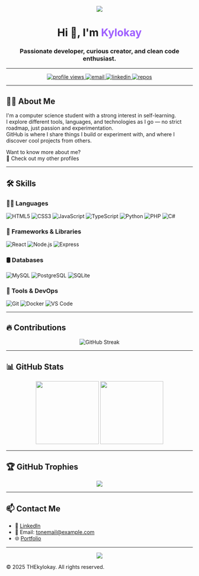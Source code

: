 <!-- Banner -->
<p align="center">
  <img src="https://capsule-render.vercel.app/api?type=waving&color=0:4b0082,100:8a2be2&height=200&section=header&text=Welcome%20to%20my%20GitHub!&fontSize=38&fontColor=00ffff&animation=fadeIn" />
</p>

<!-- Introduction -->
<h1 align="center">Hi 👋, I'm <span style="color:#9f5fff">Kylokay</span></h1>
<h3 align="center">Passionate developer, curious creator, and clean code enthusiast.</h3>

---

<!-- Badges -->
<p align="center">
  <a href="https://github.com/THEkylokay">
    <img src="https://komarev.com/ghpvc/?username=THEkylokay&label=Profile%20Views&color=9f5fff&style=flat" alt="profile views" />
  </a>
  <a href="mailto:arthur.bramas@gmail.com">
    <img src="https://img.shields.io/badge/Email-me-blue?style=flat&logo=gmail" alt="email" />
  </a>
  <a href="https://linkedin.com/in/arthur-bramas-96906b290">
    <img src="https://img.shields.io/badge/LinkedIn-Profile-0077B5?style=flat&logo=linkedin" alt="linkedin" />
  </a>
  <a href="https://github.com/THEkylokay?tab=repositories">
    <img src="https://img.shields.io/badge/Projects-See%20All-orange?style=flat&logo=github" alt="repos" />
  </a>
</p>

---

<!-- About Me -->
## 🙋‍♂️ About Me

I'm a computer science student with a strong interest in self-learning.  
I explore different tools, languages, and technologies as I go — no strict roadmap, just passion and experimentation.  
GitHub is where I share things I build or experiment with, and where I discover cool projects from others.

Want to know more about me?  
📎 Check out my other profiles

---

<!-- Skills -->
## 🛠️ Skills

### 👨‍💻 Languages

![HTML5](https://img.shields.io/badge/-HTML5-E34F26?style=flat&logo=html5&logoColor=white)
![CSS3](https://img.shields.io/badge/-CSS3-1572B6?style=flat&logo=css3)
![JavaScript](https://img.shields.io/badge/-JavaScript-F7DF1E?style=flat&logo=javascript&logoColor=black)
![TypeScript](https://img.shields.io/badge/-TypeScript-007ACC?style=flat&logo=typescript)
![Python](https://img.shields.io/badge/-Python-3776AB?style=flat&logo=python)
![PHP](https://img.shields.io/badge/-PHP-777BB4?style=flat&logo=php)
![C#](https://img.shields.io/badge/-C%23-239120?style=flat&logo=c-sharp&logoColor=white)

### 🧰 Frameworks & Libraries

![React](https://img.shields.io/badge/-React-61DAFB?style=flat&logo=react)
![Node.js](https://img.shields.io/badge/-Node.js-339933?style=flat&logo=node.js)
![Express](https://img.shields.io/badge/-Express.js-000000?style=flat&logo=express)

### 🛢️ Databases

![MySQL](https://img.shields.io/badge/-MySQL-4479A1?style=flat&logo=mysql)
![PostgreSQL](https://img.shields.io/badge/-PostgreSQL-336791?style=flat&logo=postgresql)
![SQLite](https://img.shields.io/badge/-SQLite-003B57?style=flat&logo=sqlite&logoColor=white)

### 🧪 Tools & DevOps

![Git](https://img.shields.io/badge/-Git-F05032?style=flat&logo=git)
![Docker](https://img.shields.io/badge/-Docker-2496ED?style=flat&logo=docker)
![VS Code](https://img.shields.io/badge/-VS%20Code-007ACC?style=flat&logo=visual-studio-code)

---

<!-- GitHub Streak -->
## 🔥 Contributions

<p align="center">
  <img src="https://streak-stats.demolab.com?user=THEkylokay&theme=tokyonight&hide_border=true&border_radius=10" alt="GitHub Streak" />
</p>

---

<!-- GitHub Stats -->
## 📊 GitHub Stats

<p align="center">
  <img src="https://github-readme-stats.vercel.app/api?username=THEkylokay&show_icons=true&theme=tokyonight&hide_title=true" height="170px" />
  <img src="https://github-readme-stats.vercel.app/api/top-langs/?username=THEkylokay&layout=compact&theme=tokyonight" height="170px"/>
</p>

---

<!-- Trophies (optional) -->
## 🏆 GitHub Trophies

<p align="center">
  <img src="https://github-profile-trophy.vercel.app/?username=THEkylokay&theme=gruvbox&margin-w=10&row=1" />
</p>

---

<!-- Contact -->
## 📫 Contact Me

- 💼 [LinkedIn](https://linkedin.com/in/tonprofil)
- 📧 Email: tonemail@example.com
- 🌐 [Portfolio](https://tonsiteperso.com)

---

<!-- Footer -->
<p align="center">
  <img src="https://capsule-render.vercel.app/api?type=waving&color=0:9f5fff,100:6e40c9&height=120&section=footer"/>
</p>

© 2025 THEkylokay. All rights reserved.
